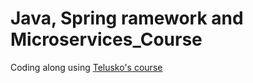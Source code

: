 # Java, Spring ramework and Microservices_Course
Coding along using [Telusko's course](https://www.udemy.com/course/spring-5-with-spring-boot-2/?utm_source=adwords&utm_medium=udemyads&utm_campaign=Search_DSA_Beta_Prof_la.EN_cc.ROW-English&campaigntype=Search&portfolio=ROW-English&language=EN&product=Course&test=&audience=DSA&topic=&priority=Beta&utm_content=deal4584&utm_term=_._ag_162511579404_._ad_696197165418_._kw__._de_c_._dm__._pl__._ti_dsa-1677053911088_._li_1011084_._pd__._&matchtype=&gad_source=1&gbraid=0AAAAADROdO2JM4w-2M8wwUPLsABvy9BwE&gclid=Cj0KCQjwnui_BhDlARIsAEo9GutdTjumZ37w3xKiRZuphfyeIRt7q1s0gkKSZw25jHZfWzZKxTN-7U8aArWKEALw_wcB&couponCode=2021PM20)

